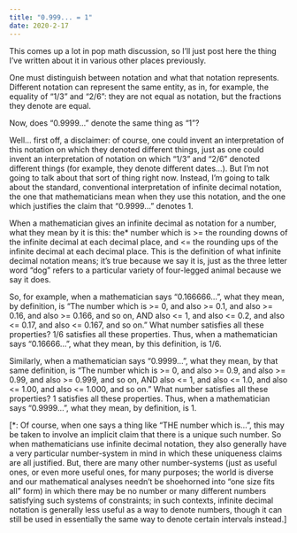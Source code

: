 ```yaml
---
title: "0.999... = 1"
date: 2020-2-17
---
```

This comes up a lot in pop math discussion, so I’ll just post here the thing I’ve written about it in various other places previously.

One must distinguish between notation and what that notation represents. Different notation can represent the same entity, as in, for example, the equality of “1/3” and “2/6”: they are not equal as notation, but the fractions they denote are equal.

Now, does “0.9999…” denote the same thing as “1”?

Well… first off, a disclaimer: of course, one could invent an interpretation of this notation on which they denoted different things, just as one could invent an interpretation of notation on which “1/3” and “2/6” denoted different things (for example, they denote different dates…). But I’m not going to talk about that sort of thing right now. Instead, I’m going to talk about the standard, conventional interpretation of infinite decimal notation, the one that mathematicians mean when they use this notation, and the one which justifies the claim that “0.9999…” denotes 1.

When a mathematician gives an infinite decimal as notation for a number, what they mean by it is this: the* number which is >= the rounding downs of the infinite decimal at each decimal place, and <= the rounding ups of the infinite decimal at each decimal place. This is the definition of what infinite decimal notation means; it’s true because we say it is, just as the three letter word “dog” refers to a particular variety of four-legged animal because we say it does.

So, for example, when a mathematician says “0.166666…”, what they mean, by definition, is “The number which is >= 0, and also >= 0.1, and also >= 0.16, and also >= 0.166, and so on, AND also <= 1, and also <= 0.2, and also <= 0.17, and also <= 0.167, and so on.” What number satisfies all these properties? 1/6 satisfies all these properties. Thus, when a mathematician says “0.16666…”, what they mean, by this definition, is 1/6.

Similarly, when a mathematician says “0.9999…”, what they mean, by that same definition, is “The number which is >= 0, and also >= 0.9, and also >= 0.99, and also >= 0.999, and so on, AND also <= 1, and also <= 1.0, and also <= 1.00, and also <= 1.000, and so on.” What number satisfies all these properties? 1 satisfies all these properties. Thus, when a mathematician says “0.9999…”, what they mean, by definition, is 1.

[*: Of course, when one says a thing like “THE number which is…”, this may be taken to involve an implicit claim that there is a unique such number. So when mathematicians use infinite decimal notation, they also generally have a very particular number-system in mind in which these uniqueness claims are all justified. But, there are many other number-systems (just as useful ones, or even more useful ones, for many purposes; the world is diverse and our mathematical analyses needn’t be shoehorned into “one size fits all” form) in which there may be no number or many different numbers satisfying such systems of constraints; in such contexts, infinite decimal notation is generally less useful as a way to denote numbers, though it can still be used in essentially the same way to denote certain intervals instead.]